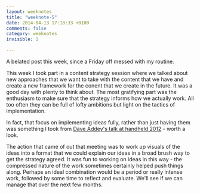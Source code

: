 ```yaml
---
layout: weeknotes
title: "weeknote-5"
date: 2014-04-13 17:18:33 +0100
comments: false
category: weeknotes
invisible: 1

---
```


A belated post this week, since a Friday off messed with my routine.

This week I took part in a content strategy session where we talked about new approaches that we want to take with the content that we have and create a new framework for the conent that we create in the future. It was a good day with plenty to think about. The most gratifying part was the enthusiasm to make sure that the strategy informs how we actually work. All too often they can be full of lofty ambitions but light on the tactics of implementation.

In fact, that focus on implementing ideas fully, rather than just having them was something I took from [Dave Addey's talk at handheld 2012](http://www.besquare.me/session/so-you-have-an-app-idea/) - worth a look.

The action that came of out that meeting was to work up visuals of the ideas into a format that we could explain our ideas in a broad brush way to get the strategy agreed. It was fun to working on ideas in this way - the compressed nature of the work sometimes certainly helped push things along. Perhaps an ideal combination would be a period or really intense work, followed by some time to reflect and evaluate. We'll see if we can manage that over the next few months.